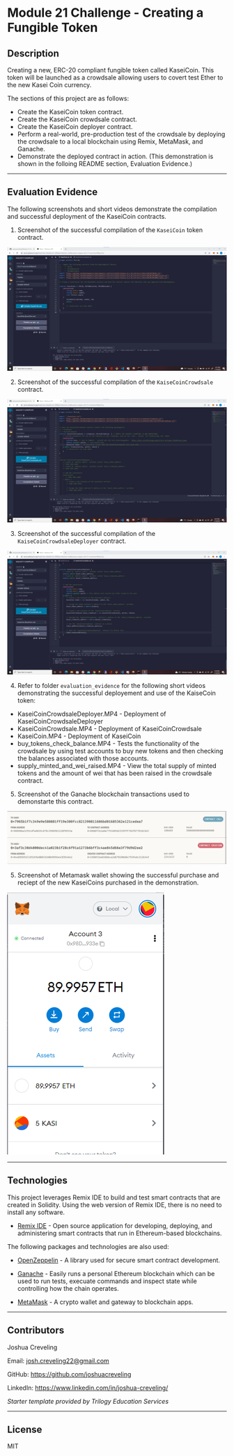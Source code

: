 # Module 21 Challenge - Creating a Fungible Token

## Description

Creating a new, ERC-20 compliant fungible token called KaseiCoin.  This token will be launched as a crowdsale allowing users to covert test Ether to the new Kasei Coin currency. 

The sections of this project are as follows: 

* Create the KaseiCoin token contract.  
* Create the KaseiCoin crowdsale contract. 
* Create the KaseiCoin deployer contract. 
* Perform a real-world, pre-production test of the crowdsale by deploying the crowdsale to a local blockchain using Remix, MetaMask, and Ganache.
* Demonstrate the deployed contract in action.  (This demonstration is shown in the folloing README section, Evaluation Evidence.)

---

## Evaluation Evidence

The following screenshots and short videos demonstrate the compilation and successful deployment of the KaseiCoin contracts.   

1. Screenshot of the successful compilation of the `KaseiCoin` token contract.     

![kaseiCoin_compiled](./evaluation_evidence/kaseiCoin_compiled.PNG)

2. Screenshot of the successful compilation of the `KaiseCoinCrowdsale` contract.     

![kaseiCoinCrowdsale_compiled](./evaluation_evidence/kaseiCoinCrowdsale_compiled.PNG)

3. Screenshot of the successful compilation of the `KaiseCoinCrowdsaleDeployer` contract.     

![kaseiCoinCrowdsaleDeployer_compiled](./evaluation_evidence/kaseiCoinCrowdsaleDeployer_compiled.PNG)

4. Refer to folder `evaluation_evidence` for the following short videos demonstrating the successful deployement and use of the KaiseCoin token: 

* KaseiCoinCrowdsaleDeployer.MP4 - Deployment of KaseiCoinCrowdsaleDeployer
* KaseiCoinCrowdsale.MP4 - Deployment of KaseiCoinCrowdsale
* KaseiCoin.MP4 - Deployment of KaseiCoin
* buy_tokens_check_balance.MP4 - Tests the functionality of the crowdsale by using test accounts to buy new tokens and then checking the balances associated with those accounts.
* supply_minted_and_wei_raised.MP4 - View the total supply of minted tokens and the amount of wei that has been raised in the crowdsale contract.

5. Screenshot of the Ganache blockchain transactions used to demonstarte this contract.

![transactions](./evaluation_evidence/transactions.PNG)

5. Screenshot of Metamask wallet showing the successful purchase and reciept of the new KaseiCoins purchased in the demonstration. 

![metamask_wallet](./evaluation_evidence/metamask_wallet.PNG)

---

## Technologies

This project leverages Remix IDE to build and test smart contracts that are created in Solidity.  Using the web version of Remix IDE, there is no need to install any software. 

* [Remix IDE](https://remix.ethereum.org/) - Open source application for developing, deploying, and administering smart contracts that run in Ethereum-based blockchains.

The following packages and technologies are also used: 

* [OpenZeppelin](https://github.com/OpenZeppelin/openzeppelin-contracts) - A library used for secure smart contract development.

* [Ganache](https://trufflesuite.com/ganache/) - Easily runs a personal Ethereum blockchain which can be used to run tests, execuate commands and inspect state while controlling how the chain operates. 

* [MetaMask](https://metamask.io/) - A crypto wallet and gateway to blockchain apps. 

---

## Contributors

Joshua Creveling

Email: josh.creveling22@gmail.com

GitHub: https://github.com/joshuacreveling

LinkedIn: https://www.linkedin.com/in/joshua-creveling/

*Starter template provided by Trilogy Education Services*

---

## License

MIT
